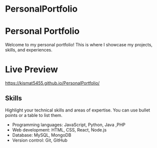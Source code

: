 # PersonalPortfolio

# Personal Portfolio

Welcome to my personal portfolio! This is where I showcase my projects, skills, and experiences.

# Live Preview

https://kismat5455.github.io/PersonalPortfolio/

## Skills

Highlight your technical skills and areas of expertise. You can use bullet points or a table to list them.

- Programming languages: JavaScript, Python, Java ,PHP
- Web development: HTML, CSS, React, Node.js
- Database: MySQL, MongoDB
- Version control: Git, GitHub
